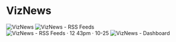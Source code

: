 # VizNews

![VizNews](https://github.com/user-attachments/assets/9d91ea62-aecd-4d7d-90f5-7b329eed7082)
![VizNews - RSS Feeds](https://github.com/user-attachments/assets/5bc8158b-2569-4988-95dc-bf636a65aebd)
![VizNews - RSS Feeds · 12 43pm · 10-25](https://github.com/user-attachments/assets/32266bfb-0324-481b-bc17-21c38deff115)
![VizNews - Dashboard](https://github.com/user-attachments/assets/efaf8e6e-1581-4475-93e6-26b700ae8316)
